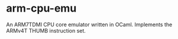 # arm-cpu-emu
An ARM7TDMI CPU core emulator written in OCaml. Implements the ARMv4T THUMB instruction set.
